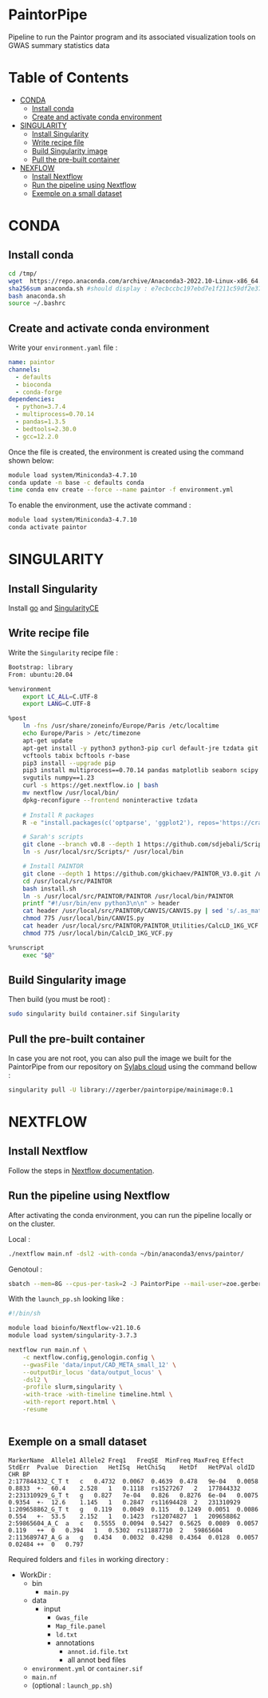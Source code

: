 # PaintorPipe
Pipeline to run the Paintor program and its associated visualization tools on GWAS summary statistics data

# Table of Contents
- [CONDA](#conda)
    - [Install conda](#install-conda)
    - [Create and activate conda environment](#create-and-activate-conda-environment)
- [SINGULARITY](#singlularity)
    - [Install Singularity](#install-singularity)
    - [Write recipe file](#write-recipe-file)
    - [Build Singularity image](#build-singularity-image)
    - [Pull the pre-built container](#pull-the-pre-built-container)
- [NEXFLOW](#nextflow)
    - [Install Nextflow](#install-nextflow)
    - [Run the pipeline using Nextflow](#run-the-pipeline-using-nextflow)
    - [Exemple on a small dataset](#exemple-on-a-small-dataset)

# CONDA
## Install conda
```bash
cd /tmp/
wget  https://repo.anaconda.com/archive/Anaconda3-2022.10-Linux-x86_64.sh
sha256sum anaconda.sh #should display : e7ecbccbc197ebd7e1f211c59df2e37bc6959d081f2235d387e08c9026666acd  anaconda.sh
bash anaconda.sh
source ~/.bashrc
```
## Create and activate conda environment

Write your `environment.yaml` file :
```yml
name: paintor
channels:
  - defaults
  - bioconda
  - conda-forge
dependencies:
  - python=3.7.4
  - multiprocess=0.70.14
  - pandas=1.3.5
  - bedtools=2.30.0
  - gcc=12.2.0
```

Once the file is created, the environment is created using the command shown below:
```bash
module load system/Miniconda3-4.7.10
conda update -n base -c defaults conda
time conda env create --force --name paintor -f environment.yml
```

To enable the environment, use the activate command :
```bash
module load system/Miniconda3-4.7.10
conda activate paintor
```

# SINGULARITY
## Install Singularity

Install [go](#https://go.dev/doc/install) and [SingularityCE](#https://github.com/sylabs/singularity/releases)

## Write recipe file 
Write the `Singularity` recipe file :

```bash
Bootstrap: library
From: ubuntu:20.04

%environment
    export LC_ALL=C.UTF-8
    export LANG=C.UTF-8

%post
    ln -fns /usr/share/zoneinfo/Europe/Paris /etc/localtime
    echo Europe/Paris > /etc/timezone
    apt-get update
    apt-get install -y python3 python3-pip curl default-jre tzdata git bedtools gcc \
    vcftools tabix bcftools r-base
    pip3 install --upgrade pip
    pip3 install multiprocess==0.70.14 pandas matplotlib seaborn scipy \
    svgutils numpy==1.23
    curl -s https://get.nextflow.io | bash
    mv nextflow /usr/local/bin/
    dpkg-reconfigure --frontend noninteractive tzdata
    
    # Install R packages
    R -e "install.packages(c('optparse', 'ggplot2'), repos='https://cran.rstudio.com/')"

    # Sarah's scripts
    git clone --branch v0.8 --depth 1 https://github.com/sdjebali/Scripts.git /usr/local/src/Scripts
    ln -s /usr/local/src/Scripts/* /usr/local/bin

    # Install PAINTOR 
    git clone --depth 1 https://github.com/gkichaev/PAINTOR_V3.0.git /usr/local/src/PAINTOR
    cd /usr/local/src/PAINTOR
    bash install.sh
    ln -s /usr/local/src/PAINTOR/PAINTOR /usr/local/bin/PAINTOR
    printf "#!/usr/bin/env python3\n\n" > header
    cat header /usr/local/src/PAINTOR/CANVIS/CANVIS.py | sed 's/.as_matrix()/.values/g' > /usr/local/bin/CANVIS.py
    chmod 775 /usr/local/bin/CANVIS.py
    cat header /usr/local/src/PAINTOR/PAINTOR_Utilities/CalcLD_1KG_VCF.py > /usr/local/bin/CalcLD_1KG_VCF.py
    chmod 775 /usr/local/bin/CalcLD_1KG_VCF.py

%runscript
    exec "$@"
```

## Build Singularity image
Then build (you must be root) :

```bash
sudo singularity build container.sif Singularity
```

## Pull the pre-built container
In case you are not root, you can also pull the image we built for the PaintorPipe from our repository on [Sylabs cloud](#https://cloud.sylabs.io/) using the command bellow :
```bash
singularity pull -U library://zgerber/paintorpipe/mainimage:0.1
```

# NEXTFLOW
## Install Nextflow
Follow the steps in [Nextflow documentation](#https://www.nextflow.io/index.html#GetStarted).

## Run the pipeline using Nextflow
After activating the conda environment, you can run the pipeline locally or on the cluster.

Local :
```bash
./nextflow main.nf -dsl2 -with-conda ~/bin/anaconda3/envs/paintor/
```

Genotoul :
```bash
sbatch --mem=8G --cpus-per-task=2 -J PaintorPipe --mail-user=zoe.gerber@inserm.fr --mail-type=END,FAIL -D $PWD --export=ALL -p workq launch_pp.sh
```
With the `launch_pp.sh` looking like :

```bash
#!/bin/sh

module load bioinfo/Nextflow-v21.10.6
module load system/singularity-3.7.3

nextflow run main.nf \
    -c nextflow.config,genologin.config \
    --gwasFile 'data/input/CAD_META_small_12' \
    --outputDir_locus 'data/output_locus' \
    -dsl2 \
    -profile slurm,singularity \
    -with-trace -with-timeline timeline.html \
    -with-report report.html \
    -resume 
    
```

## Exemple on a small dataset
```
MarkerName	Allele1	Allele2	Freq1	FreqSE	MinFreq	MaxFreq	Effect	StdErr	Pvalue	Direction	HetISq	HetChiSq	HetDf	HetPVal	oldID	CHR	BP
2:177844332_C_T	t	c	0.4732	0.0067	0.4639	0.478	9e-04	0.0058	0.8833	+-	60.4	2.528	1	0.1118	rs1527267	2	177844332
2:231310929_G_T	t	g	0.827	7e-04	0.826	0.8276	6e-04	0.0075	0.9354	+-	12.6	1.145	1	0.2847	rs11694428	2	231310929
1:209658862_G_T	t	g	0.119	0.0049	0.115	0.1249	0.0051	0.0086	0.554	+-	53.5	2.152	1	0.1423	rs12074827	1	209658862
2:59865604_A_C	a	c	0.5555	0.0094	0.5427	0.5625	0.0089	0.0057	0.119	++	0	0.394	1	0.5302	rs11887710	2	59865604
2:113689747_A_G	a	g	0.434	0.0032	0.4298	0.4364	0.0128	0.0057	0.02484	++	0	0.797	
```

Required folders and `files` in working directory :

+ WorkDir :
    + bin
        + `main.py`
    + data
        + input
            + `Gwas_file`
            + `Map_file.panel`
            + `ld.txt`
            + annotations
                + `annot.id.file.txt`
                + all annot bed files
    + `environment.yml` or `container.sif`
    + `main.nf`
    + (optional : `launch_pp.sh`)
